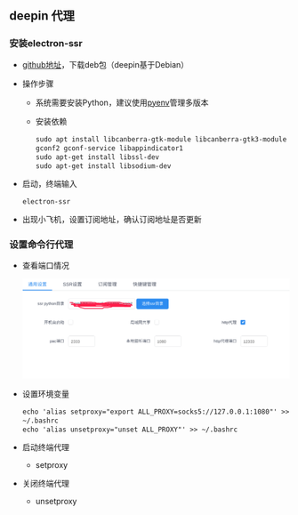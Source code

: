## deepin 代理

### 安装electron-ssr

- [github地址](https://github.com/shadowsocksrr/electron-ssr)，下载deb包（deepin基于Debian）

- 操作步骤

  - 系统需要安装Python，建议使用[pyenv](https://github.com/pyenv/pyenv)管理多版本

  - 安装依赖

    ```shell
    sudo apt install libcanberra-gtk-module libcanberra-gtk3-module gconf2 gconf-service libappindicator1
    sudo apt-get install libssl-dev
    sudo apt-get install libsodium-dev
    ```

- 启动，终端输入

  ```shell
  electron-ssr
  ```

- 出现小飞机，设置订阅地址，确认订阅地址是否更新

### 设置命令行代理

- 查看端口情况

  ![image-20211110171225764](./image-20211110171225764.png)

- 设置环境变量

  ```shell
  echo 'alias setproxy="export ALL_PROXY=socks5://127.0.0.1:1080"' >> ~/.bashrc
  echo 'alias unsetproxy="unset ALL_PROXY"' >> ~/.bashrc
  ```

- 启动终端代理
  - setproxy
- 关闭终端代理
  - unsetproxy

